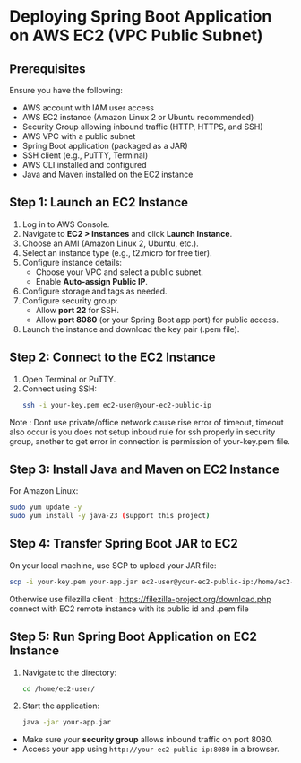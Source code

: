 # Deploying Spring Boot Application on AWS EC2 (VPC Public Subnet)

## Prerequisites
Ensure you have the following:
- AWS account with IAM user access
- AWS EC2 instance (Amazon Linux 2 or Ubuntu recommended)
- Security Group allowing inbound traffic (HTTP, HTTPS, and SSH)
- AWS VPC with a public subnet
- Spring Boot application (packaged as a JAR)
- SSH client (e.g., PuTTY, Terminal)
- AWS CLI installed and configured
- Java and Maven installed on the EC2 instance

## Step 1: Launch an EC2 Instance
1. Log in to AWS Console.
2. Navigate to **EC2 > Instances** and click **Launch Instance**.
3. Choose an AMI (Amazon Linux 2, Ubuntu, etc.).
4. Select an instance type (e.g., t2.micro for free tier).
5. Configure instance details:
   - Choose your VPC and select a public subnet.
   - Enable **Auto-assign Public IP**.
6. Configure storage and tags as needed.
7. Configure security group:
   - Allow **port 22** for SSH.
   - Allow **port 8080** (or your Spring Boot app port) for public access.
8. Launch the instance and download the key pair (.pem file).

## Step 2: Connect to the EC2 Instance
1. Open Terminal or PuTTY.
2. Connect using SSH:
   ```sh
   ssh -i your-key.pem ec2-user@your-ec2-public-ip
   ```
Note : Dont use private/office network cause rise error of timeout, timeout also occur is you does not setup inboud rule for ssh properly in security group, another to get error in connection is permission of your-key.pem file.
## Step 3: Install Java and Maven on EC2 Instance
For Amazon Linux:
```sh
sudo yum update -y
sudo yum install -y java-23 (support this project)
```

## Step 4: Transfer Spring Boot JAR to EC2
On your local machine, use SCP to upload your JAR file:
```sh
scp -i your-key.pem your-app.jar ec2-user@your-ec2-public-ip:/home/ec2-user/
```
Otherwise use filezilla client : https://filezilla-project.org/download.php
connect  with EC2 remote instance with its public id and .pem file
## Step 5: Run Spring Boot Application on EC2 Instance
1. Navigate to the directory:
   ```sh
   cd /home/ec2-user/
   ```
2. Start the application:
   ```sh
   java -jar your-app.jar 
   ```
- Make sure your **security group** allows inbound traffic on port 8080.
- Access your app using `http://your-ec2-public-ip:8080` in a browser.

  
